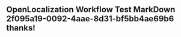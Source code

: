 <properties
ms.topic="hero-topic1"
ms.test1="hero-topic"
ms.test2="test"/>

## OpenLocalization Workflow Test MarkDown 2f095a19-0092-4aae-8d31-bf5bb4ae69b6 thanks!
